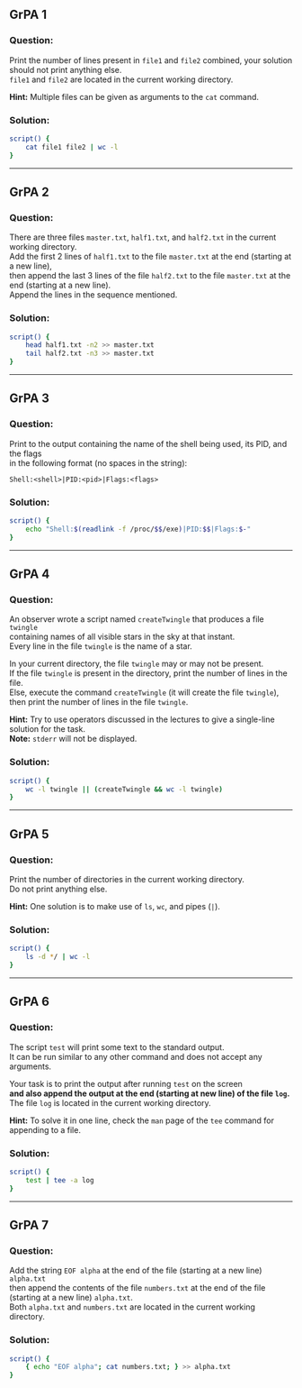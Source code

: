 
## **GrPA 1**
### **Question:**
Print the number of lines present in `file1` and `file2` combined, your solution should not print anything else.  
`file1` and `file2` are located in the current working directory.

**Hint:** Multiple files can be given as arguments to the `cat` command.

### **Solution:**
```bash
script() { 
    cat file1 file2 | wc -l
}
```

----------

## **GrPA 2**

### **Question:**

There are three files `master.txt`, `half1.txt`, and `half2.txt` in the current working directory.  
Add the first 2 lines of `half1.txt` to the file `master.txt` at the end (starting at a new line),  
then append the last 3 lines of the file `half2.txt` to the file `master.txt` at the end (starting at a new line).  
Append the lines in the sequence mentioned.

### **Solution:**

```bash
script() { 
    head half1.txt -n2 >> master.txt
    tail half2.txt -n3 >> master.txt
}
```

----------

## **GrPA 3**

### **Question:**

Print to the output containing the name of the shell being used, its PID, and the flags  
in the following format (no spaces in the string):

```
Shell:<shell>|PID:<pid>|Flags:<flags>

```

### **Solution:**

```bash
script() { 
    echo "Shell:$(readlink -f /proc/$$/exe)|PID:$$|Flags:$-"
}
```

----------

## **GrPA 4**

### **Question:**

An observer wrote a script named `createTwingle` that produces a file `twingle`  
containing names of all visible stars in the sky at that instant.  
Every line in the file `twingle` is the name of a star.

In your current directory, the file `twingle` may or may not be present.  
If the file `twingle` is present in the directory, print the number of lines in the file.  
Else, execute the command `createTwingle` (it will create the file `twingle`),  
then print the number of lines in the file `twingle`.

**Hint:** Try to use operators discussed in the lectures to give a single-line solution for the task.  
**Note:** `stderr` will not be displayed.

### **Solution:**

```bash
script() { 
    wc -l twingle || (createTwingle && wc -l twingle)
}
```

----------

## **GrPA 5**

### **Question:**

Print the number of directories in the current working directory.  
Do not print anything else.

**Hint:** One solution is to make use of `ls`, `wc`, and pipes (`|`).

### **Solution:**

```bash
script() { 
    ls -d */ | wc -l
}
```

----------

## **GrPA 6**

### **Question:**

The script `test` will print some text to the standard output.  
It can be run similar to any other command and does not accept any arguments.

Your task is to print the output after running `test` on the screen  
**and also append the output at the end (starting at new line) of the file `log`.**  
The file `log` is located in the current working directory.

**Hint:** To solve it in one line, check the `man` page of the `tee` command for appending to a file.

### **Solution:**

```bash
script() { 
    test | tee -a log
}
```

----------

## **GrPA 7**

### **Question:**

Add the string `EOF alpha` at the end of the file (starting at a new line) `alpha.txt`  
then append the contents of the file `numbers.txt` at the end of the file (starting at a new line) `alpha.txt`.  
Both `alpha.txt` and `numbers.txt` are located in the current working directory.

### **Solution:**

```bash
script() {
    { echo "EOF alpha"; cat numbers.txt; } >> alpha.txt
}
```